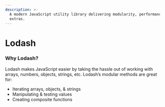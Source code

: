 ```yaml
---
description: >-
  A modern JavaScript utility library delivering modularity, performance &
  extras.
---
```


# Lodash

### Why Lodash?

Lodash makes JavaScript easier by taking the hassle out of working with arrays, numbers, objects, strings, etc. Lodash’s modular methods are great for:

* Iterating arrays, objects, & strings
* Manipulating & testing values
* Creating composite functions



